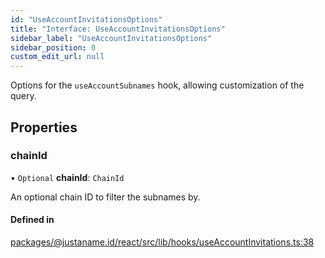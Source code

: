 ```yaml
---
id: "UseAccountInvitationsOptions"
title: "Interface: UseAccountInvitationsOptions"
sidebar_label: "UseAccountInvitationsOptions"
sidebar_position: 0
custom_edit_url: null
---
```


Options for the `useAccountSubnames` hook, allowing customization of the query.

## Properties

### chainId

• `Optional` **chainId**: `ChainId`

An optional chain ID to filter the subnames by.

#### Defined in

[packages/@justaname.id/react/src/lib/hooks/useAccountInvitations.ts:38](https://github.com/JustaName-id/JustaName-sdk/blob/0b5bd45/packages/@justaname.id/react/src/lib/hooks/useAccountInvitations.ts#L38)

